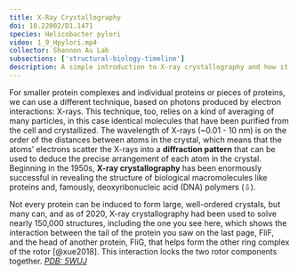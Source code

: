 ```yaml
---
title: X-Ray Crystallography
doi: 10.22002/D1.1471
species: Helicobacter pylori
video: 1_9_Hpylori.mp4
collector: Shannon Au Lab
subsections: ['structural-biology-timeline']
description: A simple introduction to X-ray crystallography and how it's used to solve high-resolution structures of proteins like those in the Helicobacter pylori flagellum
---
```


For smaller protein complexes and individual proteins or pieces of proteins, we can use a different technique, based on photons produced by electron interactions: X-rays. This technique, too, relies on a kind of averaging of many particles, in this case identical molecules that have been purified from the cell and crystallized. The wavelength of X-rays (~0.01 - 10 nm) is on the order of the distances between atoms in the crystal, which means that the atoms’ electrons scatter the X-rays into a **diffraction pattern** that can be used to deduce the precise arrangement of each atom in the crystal. Beginning in the 1950s, **X-ray crystallography** has been enormously successful in revealing the structure of biological macromolecules like proteins and, famously, deoxyribonucleic acid (DNA) polymers (⇩).

Not every protein can be induced to form large, well-ordered crystals, but many can, and as of 2020, X-ray crystallography had been used to solve nearly 150,000 structures, including the one you see here, which shows the interaction between the tail of the protein you saw on the last page, FliF, and the head of another protein, FliG, that helps form the other ring complex of the rotor [@xue2018]. This interaction locks the two rotor components together. [*PDB: 5WUJ*](http://rcsb.org/structure/5WUJ)


